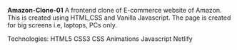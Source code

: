 **Amazon-Clone-01**
A frontend clone of E-commerce website of Amazon. This is created using HTML,CSS and Vanilla Javascript. The page is created for big screens i.e, laptops, PCs only.

Technologies:
HTML5
CSS3
CSS Animations
Javascript
Netlify
